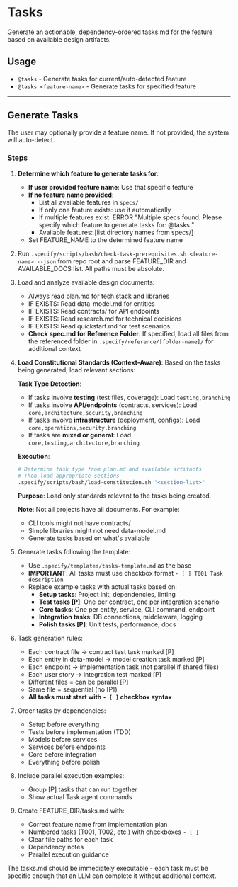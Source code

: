 # Tasks

Generate an actionable, dependency-ordered tasks.md for the feature based on available design artifacts.

## Usage

- `@tasks` - Generate tasks for current/auto-detected feature
- `@tasks <feature-name>` - Generate tasks for specified feature

---

## Generate Tasks

The user may optionally provide a feature name. If not provided, the system will auto-detect.

### Steps

1. **Determine which feature to generate tasks for**:

   - **If user provided feature name**: Use that specific feature
   - **If no feature name provided**:
     - List all available features in `specs/`
     - If only one feature exists: use it automatically
     - If multiple features exist: ERROR "Multiple specs found. Please specify which feature to generate tasks for: @tasks <feature-name>"
     - Available features: [list directory names from specs/]
   - Set FEATURE_NAME to the determined feature name

2. Run `.specify/scripts/bash/check-task-prerequisites.sh <feature-name> --json` from repo root and parse FEATURE_DIR and AVAILABLE_DOCS list. All paths must be absolute.

3. Load and analyze available design documents:

   - Always read plan.md for tech stack and libraries
   - IF EXISTS: Read data-model.md for entities
   - IF EXISTS: Read contracts/ for API endpoints
   - IF EXISTS: Read research.md for technical decisions
   - IF EXISTS: Read quickstart.md for test scenarios
   - **Check spec.md for Reference Folder**: If specified, load all files from the referenced folder in `.specify/reference/[folder-name]/` for additional context

4. **Load Constitutional Standards (Context-Aware)**: Based on the tasks being generated, load relevant sections:

   **Task Type Detection**:

   - If tasks involve **testing** (test files, coverage): Load `testing,branching`
   - If tasks involve **API/endpoints** (contracts, services): Load `core,architecture,security,branching`
   - If tasks involve **infrastructure** (deployment, configs): Load `core,operations,security,branching`
   - If tasks are **mixed or general**: Load `core,testing,architecture,branching`

   **Execution**:

   ```bash
   # Determine task type from plan.md and available artifacts
   # Then load appropriate sections
   .specify/scripts/bash/load-constitution.sh "<section-list>"
   ```

   **Purpose**: Load only standards relevant to the tasks being created.

   **Note**: Not all projects have all documents. For example:

   - CLI tools might not have contracts/
   - Simple libraries might not need data-model.md
   - Generate tasks based on what's available

5. Generate tasks following the template:

   - Use `.specify/templates/tasks-template.md` as the base
   - **IMPORTANT**: All tasks must use checkbox format `- [ ] T001 Task description`
   - Replace example tasks with actual tasks based on:
     - **Setup tasks**: Project init, dependencies, linting
     - **Test tasks [P]**: One per contract, one per integration scenario
     - **Core tasks**: One per entity, service, CLI command, endpoint
     - **Integration tasks**: DB connections, middleware, logging
     - **Polish tasks [P]**: Unit tests, performance, docs

6. Task generation rules:

   - Each contract file → contract test task marked [P]
   - Each entity in data-model → model creation task marked [P]
   - Each endpoint → implementation task (not parallel if shared files)
   - Each user story → integration test marked [P]
   - Different files = can be parallel [P]
   - Same file = sequential (no [P])
   - **All tasks must start with `- [ ]` checkbox syntax**

7. Order tasks by dependencies:

   - Setup before everything
   - Tests before implementation (TDD)
   - Models before services
   - Services before endpoints
   - Core before integration
   - Everything before polish

8. Include parallel execution examples:

   - Group [P] tasks that can run together
   - Show actual Task agent commands

9. Create FEATURE_DIR/tasks.md with:
   - Correct feature name from implementation plan
   - Numbered tasks (T001, T002, etc.) with checkboxes `- [ ]`
   - Clear file paths for each task
   - Dependency notes
   - Parallel execution guidance

The tasks.md should be immediately executable - each task must be specific enough that an LLM can complete it without additional context.
